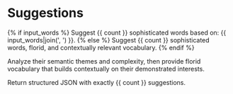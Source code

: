 # Suggestions

{% if input_words %}
Suggest {{ count }} sophisticated words based on: {{ input_words|join(', ') }}.
{% else %}
Suggest {{ count }} sophisticated words, florid, and contextually relevant vocabulary.
{% endif %}

Analyze their semantic themes and complexity, then provide florid vocabulary that builds contextually on their demonstrated interests.

Return structured JSON with exactly {{ count }} suggestions.